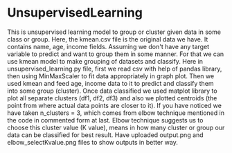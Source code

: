 # UnsupervisedLearning
This is unsupervised learning model to group or cluster given data in some class or group. Here, the kmean.csv file is the original data we have. It contains name, age, income fields. Assuming we don't have any target variable to predict and want to group them in some manner. For that we can use kmean model to make grouping of datasets and classify. Here in unsupervised_learning.py file, first we read csv with help of pandas library, then using MinMaxScaler to fit data appropriately in graph plot. Then we used kmean and feed age, income data to it to predict and classify them into some group (cluster). Once data classified we used matplot library to plot all separate clusters (df1, df2, df3) and also we plotted centroids (the point from where actual data points are closer to it). If you have noticed we have taken n_clusters = 3, which comes from elbow technique mentioned in the code in commented form at last. Elbow technique suggests us to choose this cluster value (K value), means in how many cluster or group our data can be classified for best result. Have uploaded output.png and elbow_selectKvalue.png files to show outputs in better way.
